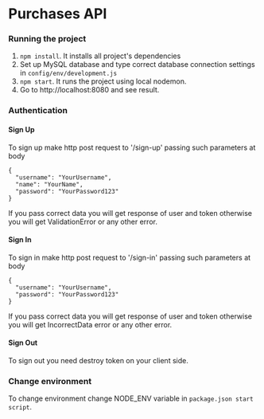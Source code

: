 # Purchases API

### Running the project

1. `npm install`. It installs all project's dependencies
2. Set up MySQL database and type correct database connection settings in `config/env/development.js`
3. `npm start`. It runs the project using local nodemon.
4. Go to http://localhost:8080 and see result.

### Authentication

#### Sign Up
To sign up make http post request to '/sign-up' passing such parameters at body
```
{
  "username": "YourUsername",
  "name": "YourName",
  "password": "YourPassword123"
}
```

If you pass correct data you will get response of user and token
otherwise you will get ValidationError or any other error.

#### Sign In
To sign in make http post request to '/sign-in' passing such parameters at body
```
{
  "username": "YourUsername",
  "password": "YourPassword123"
}
```

If you pass correct data you will get response of user and token
otherwise you will get IncorrectData error or any other error.

#### Sign Out
To sign out you need destroy token on your client side.

### Change environment

To change environment change NODE_ENV variable in `package.json start script`.
